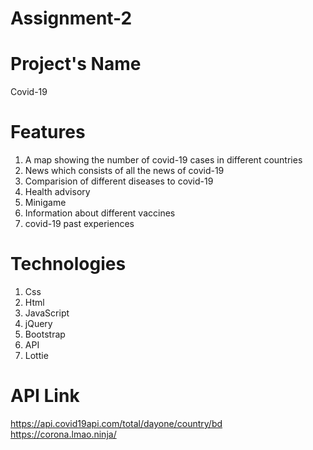 # Assignment-2

# Project's Name
Covid-19

# Features
1. A map showing the number of covid-19 cases in different countries
2. News which consists of all the news of covid-19
3. Comparision of different diseases to covid-19
4. Health advisory
5. Minigame
6. Information about different vaccines
7. covid-19 past experiences


# Technologies
1. Css
2. Html
3. JavaScript
4. jQuery
5. Bootstrap
6. API
7. Lottie

# API Link
https://api.covid19api.com/total/dayone/country/bd
https://corona.lmao.ninja/